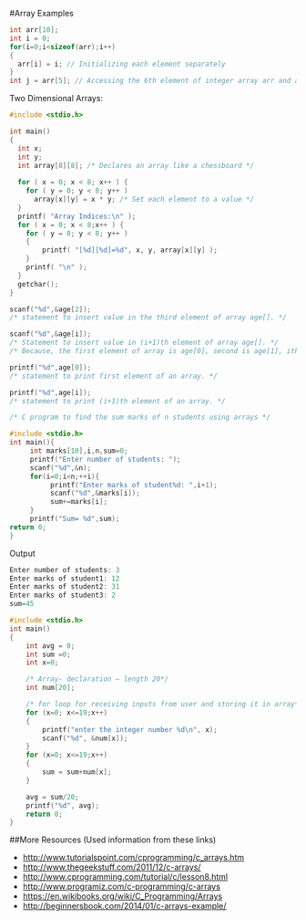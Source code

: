 #Array Examples

```c
int arr[10];
int i = 0;
for(i=0;i<sizeof(arr);i++) 
{ 
  arr[i] = i; // Initializing each element separately 
} 
int j = arr[5]; // Accessing the 6th element of integer array arr and assigning its value to integer 'j'. 
```

Two Dimensional Arrays:
```c
#include <stdio.h>

int main()
{
  int x;
  int y;
  int array[8][8]; /* Declares an array like a chessboard */
  
  for ( x = 0; x < 8; x++ ) {
    for ( y = 0; y < 8; y++ )
      array[x][y] = x * y; /* Set each element to a value */
  }
  printf( "Array Indices:\n" );
  for ( x = 0; x < 8;x++ ) {
    for ( y = 0; y < 8; y++ )
    {
        printf( "[%d][%d]=%d", x, y, array[x][y] );
    }
    printf( "\n" );
  }
  getchar();
}
```

```c
scanf("%d",&age[2]);
/* statement to insert value in the third element of array age[]. */

scanf("%d",&age[i]);
/* Statement to insert value in (i+1)th element of array age[]. */
/* Because, the first element of array is age[0], second is age[1], ith is age[i-1] and (i+1)th is age[i]. */

printf("%d",age[0]);
/* statement to print first element of an array. */

printf("%d",age[i]);
/* statement to print (i+1)th element of an array. */
```

```c
/* C program to find the sum marks of n students using arrays */

#include <stdio.h>
int main(){
     int marks[10],i,n,sum=0;
     printf("Enter number of students: ");
     scanf("%d",&n);
     for(i=0;i<n;++i){
          printf("Enter marks of student%d: ",i+1);
          scanf("%d",&marks[i]);
          sum+=marks[i];
     }
     printf("Sum= %d",sum);
return 0;
}
```
Output
```c
Enter number of students: 3
Enter marks of student1: 12
Enter marks of student2: 31
Enter marks of student3: 2
sum=45
```

```c
#include <stdio.h>
int main()
{
    int avg = 0;
    int sum =0;
    int x=0;

    /* Array- declaration – length 20*/
    int num[20];

    /* for loop for receiving inputs from user and storing it in array*/
    for (x=0; x<=19;x++)
    {
        printf("enter the integer number %d\n", x);
        scanf("%d", &num[x]);
    }
    for (x=0; x<=19;x++)
    {
        sum = sum+num[x];
    }

    avg = sum/20;
    printf("%d", avg);
    return 0;
}
```

##More Resources (Used information from these links)
* http://www.tutorialspoint.com/cprogramming/c_arrays.htm
* http://www.thegeekstuff.com/2011/12/c-arrays/
* http://www.cprogramming.com/tutorial/c/lesson8.html
* http://www.programiz.com/c-programming/c-arrays
* https://en.wikibooks.org/wiki/C_Programming/Arrays
* http://beginnersbook.com/2014/01/c-arrays-example/
